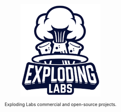<p align="center">
  <img alt="Logo" height="300" src="https://github.com/explodinglabs/.github/blob/main/profile/logo.png?raw=true" />
</p>

<p align="center">
  Exploding Labs commercial and open-source projects.
</p>
